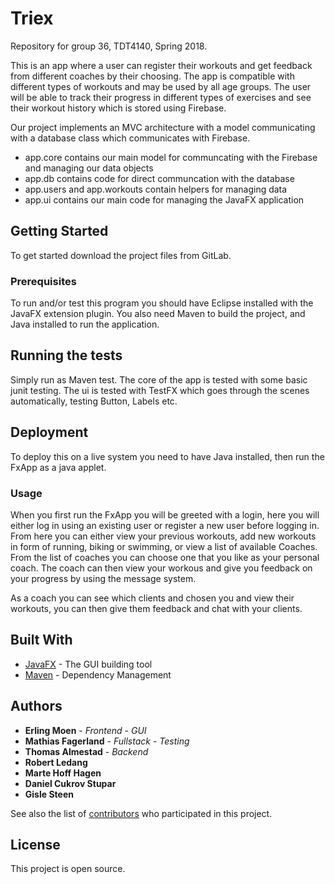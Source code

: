 # Triex

Repository for group 36, TDT4140, Spring 2018.

This is an app where a user can register their workouts and get feedback from different coaches by their choosing. 
The app is compatible with different types of workouts and may be used by all age groups. 
The user will be able to track their progress in different types of exercises and see their workout history which is stored using Firebase.

Our project implements an MVC architecture with a model communicating with a database class which communicates with Firebase.

 * app.core contains our main model for communcating with the Firebase and managing our data objects
 * app.db contains code for direct communcation with the database
 * app.users and app.workouts contain helpers for managing data
 * app.ui contains our main code for managing the JavaFX application


## Getting Started

To get started download the project files from GitLab.

### Prerequisites

To run and/or test this program you should have Eclipse installed with the JavaFX extension plugin. You also need Maven to build the project, and Java installed to run the application.




## Running the tests

Simply run as Maven test. The core of the app is tested with some basic junit testing. The ui is tested with TestFX which goes through the scenes automatically, testing Button, Labels etc.



## Deployment

To deploy this on a live system you need to have Java installed, then run the FxApp as a java applet.

### Usage
When you first run the FxApp you will be greeted with a login, here you will either log in using an existing user or register a new user before logging in.
From here you can either view your previous workouts, add new workouts in form of running, biking or swimming, or view a list of available Coaches.
From the list of coaches you can choose one that you like as your personal coach. The coach can then view your workous and give you feedback on your progress by using the message system.

As a coach you can see which clients and chosen you and view their workouts, you can then give them feedback and chat with your clients.

## Built With

* [JavaFX](http://www.oracle.com/technetwork/java/javase/overview/javafx-overview-2158620.html) - The GUI building tool
* [Maven](https://maven.apache.org/) - Dependency Management


## Authors

* **Erling Moen** - *Frontend - GUI*
* **Mathias Fagerland** - *Fullstack - Testing*
* **Thomas Almestad** - *Backend*
* **Robert Ledang** 
* **Marte Hoff Hagen** 
* **Daniel Cukrov Stupar** 
* **Gisle Steen** 





See also the list of [contributors](https://gitlab.stud.iie.ntnu.no/tdt4140-2018/36/graphs/master) who participated in this project.

## License

This project is open source.


